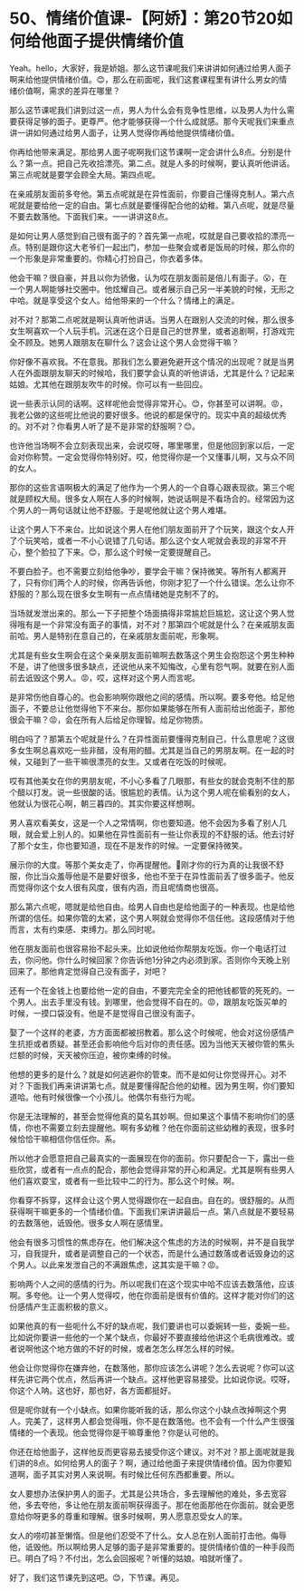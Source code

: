 # 50、情绪价值课-【阿娇】：第20节20如何给他面子提供情绪价值

Yeah。hello，大家好，我是娇姐。那么这节课呢我们来讲讲如何通过给男人面子啊来给他提供情绪价值。😊，那么在前面呢，我们这套课程里有讲什么男女的情绪价值啊，需求的差异在哪里？

那么这节课呢我们讲到过这一点，男人为什么会有竞争性思维，以及男人为什么需要获得足够的面子。更尊严。他才能够获得一个什么成就感。那今天呢我们来重点讲一讲如何通过给男人面子，让男人觉得你再给他提供情绪价值。

你再给他带来满足。那给男人面子呢啊我们这节课啊一定会讲什么8点。分别是什么？第一点。把自己先收拾漂亮。第二点。就是人多的时候啊，要认真听他讲话。第三点呢就是要学会顾全大局。第四点呢。

在亲戚朋友面前多夸他。第五点呢就是在异性面前，你要自己懂得克制人。第六点呢就是要给他一定的自由。第七点就是要懂得配合他的幼稚。第八点呢，就是尽量不要去数落他。下面我们来。一一讲讲这8点。

是如何让男人感觉到自己很有面子的？首先第一点呢，哎就是自己要收拾的漂亮一点。特别是跟你这大老爷们一起出门，参加一些聚会或者是饭局的时候，那么你的一个形象是非常重要的。你精心打扮自己，你衣着多体。

他会干嘛？很自豪，并且以你为骄傲，认为哎在朋友面前是倍儿有面子。😮，在一个男人啊能够社交圈中。他炫耀自己。或者展示自己另一半美貌的时候，无形之中哈。就是享受这个女人。给他带来的一个什么？情绪上的满足。

对不对？那第二点呢就是啊认真听他讲话。当男人在跟别人交流的时候，那么很多女生啊喜欢一个人玩手机。沉迷在这个日是自己的世界里，或者追剧啊，打游戏完全不顾及。她男人跟朋友在聊什么？这会让这个男人会觉得干嘛？

你好像不喜欢我。不在意我。那我们怎么要避免避开这个情况的出现呢？就是当男人在外面跟朋友聊天的时候哈，我们要学会认真的听他讲话，尤其是什么？记起来姑娘。尤其他在跟朋友吹牛的时候。你可以有一些回应。

说一些表示认同的话啊。这样呢他会觉得非常开心。😊，你甚至可以讲啊。😡，我老公做的这些呢比他说的要好很多。他说的都是保守的。现实中真的超级优秀的。对不对？你看男人听了是不是非常的舒服啊？😊。

也许他当场啊不会立刻表现出来，会说哎呀，哪里哪里，但是他回到家以后，一定会对你称赞。一定会觉得你特别好。哎，他觉得你是一个又懂事儿啊，又与众不同的女人。

那你的这些言语啊极大的满足了他作为一个男人的一个自尊心跟表现欲。第三个呢就是顾权大局。很多女人啊在人多的时候啊，她说话啊是不看场合的。经常因为这个男人的一两句话就让他不舒服。于是呢他就让这个男人难堪。

让这个男人下不来台。比如说这个男人在他们朋友面前开了个玩笑，跟这个女人开了个玩笑哈，或者一不小心说错了几句话。那么这个女人呢就会表现的非常不开心，整个脸拉了下来。😊，那么这个时候一定要提醒自己。

不要白脸子。也不需要立刻给他争吵，要学会干嘛？保持微笑。等所有人都离开了，只有你们两个人的时候，你再告诉他，你刚才犯了一个什么错误。怎么让你不舒服的？那么现在很多女生啊有一点点情绪她是克制不了的。

当场就发泄出来的。那么一下子把整个场面搞得非常尴尬巨尴尬，这让这个男人觉得哦有是一个非常没有面子的事情，对不对？那第四个呢就是什么？在亲戚朋友面前哈。男人是特别在意自己的，在亲戚朋友面前呢，形象啊。

尤其是有些女生啊会在这个亲亲朋友面前嘛啊去数落这个男生会抱怨这个男生种种不是，讲了他很多很多缺点，还说他从来不知悔改，心里有怨气啊。就要在别人面前去诋毁这个男人。😡，哎，这样对这个男人而言呢。

是非常伤他自尊心的。也会影响啊你跟他之间的感情。所以啊。要多夸他。给足他面子，不要总让他觉得他下不来台。那你如果能够在所有人面前给出他面子，那他很会干嘛？😡，会在所有人后给足你理智。给足你物质。

明白吗了？那第五个呢就是什么？在异性面前要懂得克制自己，什么意思呢？这很多女生啊总喜欢吃一些非醋，没有用的醋。尤其是当自己的男朋友啊。在一起的时候，又碰到了一些干嘛很漂亮的女生。又或者在吃饭的时候呢。

哎有其他美女在你的男朋友呢，不小心多看了几眼那，有些女的就会克制不住的那个醋以打发。说一些很酸的话。很尴尬的表情。认为这个男人呢在偷看别的女人，他就认为很花心啊，朝三暮四的。其实你要这样想啊。

男人喜欢看美女，这是一个人之常情啊，你也要知道。他不会因为多看了别人几眼，就会爱上别人的。如果他在异性面前有一些让你表现的不舒服的话。他去讨好了那个女生，你也要知道，现在不是发作的时候。一定要保持微笑。

展示你的大度。等那个美女走了，你再提醒他。🎼刚才你的行为真的让我很不舒服，你比当众羞辱他是不是要好很多，他也不至于在异性面前丢了很多面子。他反而觉得你这个女人很有风度，很有内涵，而且呢情商也很高。

那么第六点呢，嗯就是给他自由。给男人自由也是给他面子的一种表现。也是给他所谓的信任。如果你管的太紧，这个男人啊就会觉得你不信任他。这段感情对于他而言，太有约束感、束缚力。那么同时呢。

他在朋友面前也很容易抬不起头来。比如说他给你帮朋友吃饭。你一个电话打过去，你问他。你什么时候回家？你告诉他1分钟之内必须到家。否则你今天晚上别回来了。那他肯定觉得自己没有面子，对吧？

还有一个在金钱上也要给他一定的自由，不要完完全全的把他钱都管的死死的。一个男人。出去手里没有钱。到哪里，他会觉得不自在的。😡，跟朋友吃饭买单的时候，一摸口袋没有。他是不是觉得自己很没有面子。

娶了一个这样的老婆，方方面面都被拐教着。那么这个时候呢，他会对这份感情产生抗拒或者质疑。甚至还会影响他今后对你的责任感。因为当他天天被你管的焦头烂额的时候，天天被你压迫，被你束缚的时候。

他想的更多的是什么？就是如何逃避你的管束。而不是如何让你觉得开心。对不对？下面我们再来讲讲第七点。就是要懂得配合他的幼稚。因为男生啊，你们要知道哈。他有时候很像一个小孩儿。他偶尔有些行为呢。

你是无法理解的，甚至会觉得他真的莫名其妙啊。但如果这个事情不影响你们的感情，你也不需要立刻去提醒他。啊有多幼稚？他在你面前这些幼稚的表现，很多时候恰恰干嘛相信你信任你。系。

所以他才会愿意把自己最真实的一面展现在你的面前。你只要配合一下，露出一些些欣赏，或者有一点点的配合，那他会觉得非常的开心和满足。尤其是啊有些男人他们喜欢耍宝，或者有一些比较中二的行为。那么这个时候。啊。

你看穿不拆穿，这样会让这个男人觉得跟你在一起自由。自在的。很舒服的。从而获得啊干嘛更多的一个情绪价值。下面我们来讲讲最后一点。第八点就是不要轻易的去数落他，诋毁他。很多女人啊在感情里。

他会有很多习惯性的焦虑存在。他们解决这个焦虑的方法的时候啊，并不是自我学习，自我提升，或者是调整自己的一个状态，而是什么通过数落或者诋毁身边的这个男人。以此来发泄自己的不满跟焦虑，这其实是干嘛？😡。

影响两个人之间的感情的行为。所以呢我们在这个现实中哈不应该去数落他，应该啊。多夸他。让一个男人觉得哎，他在你面前是很有价值的。这样才能对你们的这份感情产生正面积极的意义。

如果他真的有一些呃什么不好的缺点呢，我们要讲也可以委婉转一些，委婉一些。比如说你要讲一些他的一个某个缺点，你最好不要直接给他讲这个毛病很难改。或者说啊他这个地方做的不好的时候，或者怎怎么样怎么样的时候。

他会让你觉得你在嫌弃他，在数落他，那你应该怎么讲呢？怎么去说呢？你可以这样先讲它两个优点，然后再讲一个缺点。这样他更容易接受。比如说你说。哎呀，你这个人呐。这也好，那也好，各方面都挺好。

但是呢你就有一个小缺点。如果你能听我的话，那么你这个小缺点改掉啊这个男人。完美了，这样男人都会觉得哦，你不是在数落他。也不会有一个什么产生很强情绪的一个表现。他会觉得你是干嘛尊重他？你是认可他的。

你还在给他面子，这样他反而更容易去接受你这个建议。对不对？那上面呢就是我们讲的8点。如何给男人的面子？啊，通过给他面子来提供情绪价值。因为你要知道啊，面子其实对男人来说啊。有时候比任何东西都重要。所以。

女人要想办法保护男人的面子。尤其是公共场合，多去理解他的难处，多去宽容他，多去夸他，多让他在朋友面前啊获得面子。那在他面那他在你面前。就会更愿意给你呀更多的尊重和理解。很多时候啊，男人愿意忍受女人的笨。

女人的唠叨甚至懒惰。但是他们忍受不了什么。女人总在别人面前打击他。侮辱他，诋毁他。所以啊给男人足够的面子是非常重要的。提供情绪价值的一种手段而已。明白了吗？不付出，怎么会回报呢？听懂的姑娘。咱就听懂了。

好了，我们这节课先到这吧。😊，下节课。再见。